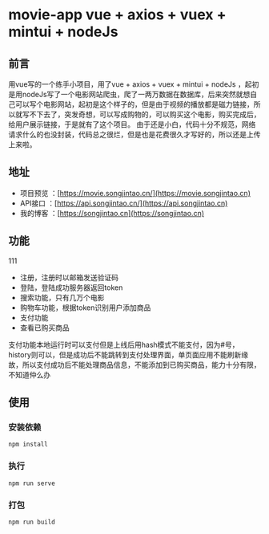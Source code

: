 # movie-app vue + axios + vuex + mintui + nodeJs

## 前言
用vue写的一个练手小项目，用了vue + axios + vuex + mintui + nodeJs ，起初是用nodeJs写了一个电影网站爬虫，爬了一两万数据在数据库，后来突然就想自己可以写个电影网站，起初是这个样子的，但是由于视频的播放都是磁力链接，所以就写不下去了，突发奇想，可以写成购物的，可以购买这个电影，购买完成后，给用户展示链接，于是就有了这个项目。
由于还是小白，代码十分不规范，网络请求什么的也没封装，代码总之很烂，但是也是花费很久才写好的，所以还是上传上来啦。

## 地址

* 项目预览 ：[https://movie.songjintao.cn/](https://movie.songjintao.cn)
* API接口 ：[https://api.songjintao.cn/](https://api.songjintao.cn)
* 我的博客 ：[https://songjintao.cn](https://songjintao.cn)

## 功能
111

* 注册，注册时以邮箱发送验证码
* 登陆，登陆成功服务器返回token
* 搜索功能，只有几万个电影
* 购物车功能，根据token识别用户添加商品
* 支付功能
* 查看已购买商品

支付功能本地运行时可以支付但是上线后用hash模式不能支付，因为#号，history则可以，但是成功后不能跳转到支付处理界面，单页面应用不能刷新缘故，所以支付成功后不能处理商品信息，不能添加到已购买商品，能力十分有限，不知道仲么办

## 使用

### 安装依赖
```
npm install
```

### 执行
```
npm run serve
```

### 打包
```
npm run build
```


